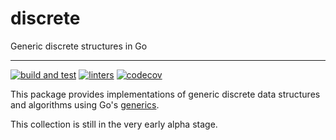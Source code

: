# discrete
Generic discrete structures in Go

---
[![build and test](https://github.com/mrogaski/discrete/actions/workflows/ci.yml/badge.svg)](https://github.com/mrogaski/discrete/actions/workflows/ci.yml)
[![linters](https://github.com/mrogaski/discrete/actions/workflows/lint.yml/badge.svg)](https://github.com/mrogaski/discrete/actions/workflows/lint.yml)
[![codecov](https://codecov.io/gh/mrogaski/discrete/branch/main/graph/badge.svg?token=1oA0a4mUcj)](https://codecov.io/gh/mrogaski/discrete)

This package provides implementations of generic discrete data structures and algorithms using Go's
[generics](https://go.dev/doc/tutorial/generics).

This collection is still in the very early alpha stage.
